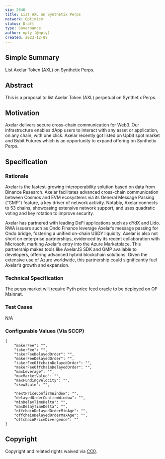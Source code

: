 ```yaml
---
sip: 2046
title: List AXL on Synthetix Perps
network: Optimism
status: Draft
type: Governance
author: npty (@npty)
created: 2023-12-08
---
```


<!--You can leave these HTML comments in your merged SIP and delete the visible duplicate text guides, they will not appear and may be helpful to refer to if you edit it again. This is the suggested template for new SIPs. Note that an SIP number will be assigned by an editor. When opening a pull request to submit your SIP, please use an abbreviated title in the filename, `sip-draft_title_abbrev.md`. The title should be 44 characters or less.-->

## Simple Summary

<!--"If you can't explain it simply, you don't understand it well enough." Simply describe the outcome the proposed changes intends to achieve. This should be non-technical and accessible to a casual community member.-->

List Axelar Token (AXL) on Synthetix Perps.

## Abstract

<!--A short (~200 word) description of the proposed change, the abstract should clearly describe the proposed change. This is what *will* be done if the SIP is implemented, not *why* it should be done or *how* it will be done. If the SIP proposes deploying a new contract, write, "we propose to deploy a new contract that will do x".-->

This is a proposal to list Axelar Token (AXL) perpetual on Synthetix Perps.

## Motivation

<!--This is the problem statement. This is the *why* of the SIP. It should clearly explain *why* the current state of the protocol is inadequate.  It is critical that you explain *why* the change is needed, if the SIP proposes changing how something is calculated, you must address *why* the current calculation is inaccurate or wrong. This is not the place to describe how the SIP will address the issue!-->

Axelar delivers secure cross-chain communication for Web3. Our infrastructure enables dApp users to interact with any asset or application, on any chain, with one click. Axelar recently got listed on Upbit spot market and Bybit Futures which is an opportunity to expand offering on Synthetix Perps.

## Specification

<!--The specification should describe the syntax and semantics of any new feature, there are five sections
1. Overview
2. Rationale
3. Technical Specification
4. Test Cases
5. Configurable Values
-->

### Rationale

<!--This is where you explain the reasoning behind how you propose to solve the problem. Why did you propose to implement the change in this way, what were the considerations and trade-offs. The rationale fleshes out what motivated the design and why particular design decisions were made. It should describe alternate designs that were considered and related work. The rationale may also provide evidence of consensus within the community, and should discuss important objections or concerns raised during discussion.-->

Axelar is the fastest-growing interoperability solution based on data from Binance Research. Axelar facilitates advanced cross-chain communication between Cosmos and EVM ecosystems via its General Message Passing (“GMP”) feature, a key driver of network activity. Notably, Axelar connects to 53 chains, showcasing extensive network support, and uses quadratic voting and key rotation to improve security.

Axelar has partnered with leading DeFi applications such as dYdX and Lido. RWA issuers such as Ondo Finance leverage Axelar’s message passing for Ondo bridge, fostering a unified on-chain USDY liquidity. Axelar is also not short on enterprise partnerships, evidenced by its recent collaboration with Microsoft, marking Axelar’s entry into the Azure Marketplace. This partnership makes tools like AxelarJS SDK and GMP available to developers, offering advanced hybrid blockchain solutions. Given the extensive use of Azure worldwide, this partnership could significantly fuel Axelar’s growth and expansion.

### Technical Specification

<!--The technical specification should outline the public API of the changes proposed. That is, changes to any of the interfaces Synthetix currently exposes or the creations of new ones.-->

The perps market will require Pyth price feed oracle to be deployed on OP Mainnet.

### Test Cases

<!--Test cases for an implementation are mandatory for SIPs but can be included with the implementation..-->

N/A

### Configurable Values (Via SCCP)

<!--Please list all values configurable via SCCP under this implementation.-->

```
{
    "makerFee": "",
    "takerFee": "",
    "takerFeeDelayedOrder": "",
    "makerFeeDelayedOrder": "",
    "takerFeeOffchainDelayedOrder": "",
    "makerFeeOffchainDelayedOrder": "",
    "maxLeverage": "",
    "maxMarketValue": "",
    "maxFundingVelocity": "",
    "skewScale": "",

    "nextPriceConfirmWindow": "",
    "delayedOrderConfirmWindow": "",
    "minDelayTimeDelta": "",
    "maxDelayTimeDelta": "",
    "offchainDelayedOrderMinAge": "",
    "offchainDelayedOrderMaxAge": "",
    "offchainPriceDivergence": ""
}

```

## Copyright

Copyright and related rights waived via [CC0](https://creativecommons.org/publicdomain/zero/1.0/).
